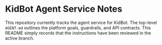# KidBot Agent Service Notes

This repository currently tracks the agent service for KidBot. The top-level `AGENT.md` outlines the platform goals, guardrails, and API contracts. This README simply records that the instructions have been reviewed in the active branch.
